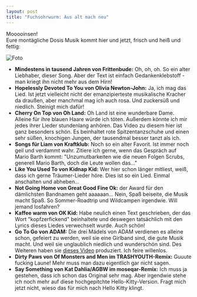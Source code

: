 ```yaml
---
layout: post
title: "Fuchsohrwurm: Aus alt mach neu"
---
```


Mooooinsen!  
Eure montägliche Dosis Musik kommt hier und jetzt, frisch und heiß und fettig:  

![Foto](https://farm3.staticflickr.com/2927/14145990466_162327fcea_c.jpg)  

* **Mindestens in tausend Jahren von Frittenbude:** Oh, oh, oh. So ein alter Liebhaber, dieser Song. Aber der Text ist einfach Gedankenklebstoff - man kriegt ihn nicht mehr aus dem Hirn!  
* **Hopelessly Devoted To You von Olivia Newton-John:** Ja, ich mag das Lied. Ist jetzt vielleicht nicht der emanzipierteste musikalische Kracher da draußen, aber manchmal mag ich auch rosa. Und zuckersüß und niedlich. Steinigt mich dafür!  
* **Cherry On Top von Oh Land:** Oh Land ist eine wunderbare Dame. Alleine für ihre blauen Haare würde ich töten. Außerdem könnte ich mir jedes ihrer Lieder stundenlang anhören. Das Video zu diesem hier ist ganz besonders schön. Es beinhaltet rote Spitzentanzschuhe und einen sehr süßen, knochigen Jungen, der tausendmal besser tanzt als ich.  
* **Songs für Liam von Kraftklub:** Noch so ein alter Favorit. Ist immer noch geil und verdammt wahr. Zitiere ich gerne, wenn das Gespräch auf Mario Barth kommt: "Unzumutbarkeiten wie die neuen Folgen Scrubs, generell Mario Barth, doch die Leute wollen das..." 
* **Like You Used To von Kidnap Kid:** Wer hier schon länger mitliest, weiß, dass ich gerne Träumer-Lieder höre. Dies ist so ein Lied. Einmal anschalten und abheben... 
* **Not Going Home von Great Good Fine Ok:** der Award für den dämlichsten Bandnamen geht aaaaaan... Nein, Spaß beiseite, die Musik macht Spaß. So Sommer-Roadtrip und Wildcampen irgendwie. Will jemand losfahren?  
* **Kaffee warm von OK Kid:** Habe neulich einen Text geschrieben, der das Wort "kopfzerfickend" beinhaltete und deswegen tatsächlich mit den Lyrics dieses Liedes verwechselt wurde. Auch schön!
* **Go To Go von ADAM:** Die drei Mädels von ADAM verdienen es alleine schon, gefeiert zu werden, weil sie eine Girlband sind, die gute Musik macht. Und weil sie unglaublich niedlich und wunderschön sind. Des Weiteren haben sie [dieses Video](https://www.youtube.com/watch?v=3h37xswCoY0#t=25) produziert. Ich feire willenlos.  
* **Dirty Paws von Of Monsters and Men im TRASHYOUTH-Remix:** Guuute fucking Laune! Mehr muss man dazu eigentlich gar nicht sagen. 
* **Say Something von Kat Dahlia/AGBW im moseqar-Remix:** Ich muss ja gestehen, dass ich schon das Original sehr mag. Aber irgendwie stehe ich noch mehr auf diese hochgepitchte Hello-Kitty-Version. Fragt mich jetzt nicht, wieso das für mich nach Hello Kitty klingt.
